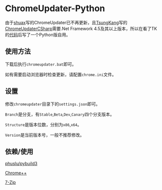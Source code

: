 ChromeUpdater-Python
======
由于[shuax](https://www.shuax.com)写的ChromeUpdater已不再更新，且[TsungKang](https://csharp.love)写的[ChromeUpdaterCSharp](https://csharp.love/chrome_update_tool.html)需要.Net Framework 4.5及其以上版本，所以在看了TK的[代码](https://github.com/TkYu/ChromeUpdater)后写了一个Python版自用。

使用方法
------
下载后执行`chromeupdater.bat`即可。

如有需要启动浏览器时检查更新，请配置`chrome.ini`文件。

设置
------
修改`chromeupdater`目录下的`settings.json`即可。

`Branch`是分支，有`Stable`,`Beta`,`Dev`,`Canary`四个分支版本。

`Structure`是版本位数，分别为`x86`,`x64`。

`Version`是当前版本号，一般不推荐修改。

依赖/使用
------
[phuslu/pybuild3](https://github.com/phuslu/pybuild3)

[Chrome++](https://github.com/shuax/chrome_plus)

[7-Zip](https://www.7-zip.org/)